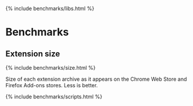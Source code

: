 {% include benchmarks/libs.html %}

# Benchmarks

## Extension size

{% include benchmarks/size.html %}

Size of each extension archive as it appears on the Chrome Web Store and Firefox Add-ons stores. Less is better.

{% include benchmarks/scripts.html %}
